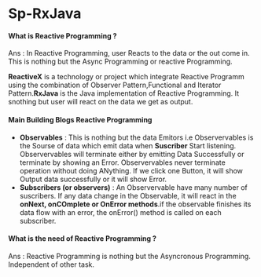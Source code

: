 # Sp-RxJava

#### What is Reactive Programming ?  
Ans : In Reactive Programming, user Reacts to the data or the out come in. This is nothing but the Async Programming or reactive Programming.  

**ReactiveX** is a technology or project which integrate Reactive Programm using the combination of Observer Pattern,Functional and Iterator Pattern.**RxJava** is the Java implementation of Reactive Programming. It snothing but user will react on the data we get as output.   
    
#### Main Building Blogs Reactive Programming  
* **Observables** : This is nothing but the data Emitors i.e Observervables is the Sourse of data which emit data when **Suscriber** Start listening. Observervables will terminate either by emitting Data Successfully or terminate by showing an Error. Observervables never terminate operation without doing ANything. If we click one Button, it will show Output data successfully or it will show Error.  
* **Subscribers (or observers)** : An Observervable have many number of suscribers. If any data change in the Observable, it will react in the **onNext, onCOmplete or OnError methods**.if the observable finishes its data flow with an error, the onError() method is called on each subscriber.  
  
#### What is the need of Reactive Programming ?  
Ans : Reactive Programming is nothing but the Asyncronous Programming. Independent of other task.

